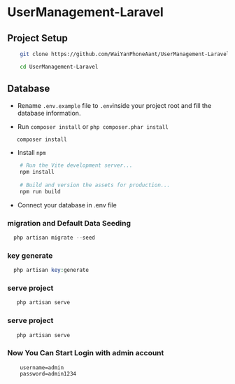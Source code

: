 # UserManagement-Laravel



## Project Setup
```bash
    git clone https://github.com/WaiYanPhoneAant/UserManagement-Laravel.git
```
```bash
    cd UserManagement-Laravel
```

## Database
- Rename `.env.example` file to `.env`inside your project root and fill the database information.

- Run `composer install` or ```php composer.phar install```
```bash
   composer install
```

- Install `npm `
```bash
    # Run the Vite development server...
    npm install
    
    # Build and version the assets for production...
    npm run build
```

- Connect your database in .env file

### migration and Default Data Seeding
```php
  php artisan migrate --seed
```
### key generate
```php
  php artisan key:generate
```
### serve project
```bash
   php artisan serve
```


### serve project
```bash
   php artisan serve
```


###  Now You Can Start Login with admin account
```info
    username=admin
    password=admin1234
```
